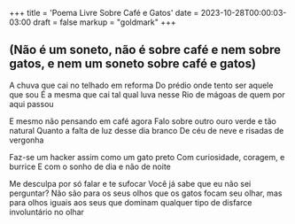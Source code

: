 +++
title = 'Poema Livre Sobre Café e Gatos'
date = 2023-10-28T00:00:03-03:00
draft = false
markup = "goldmark"
+++

## (Não é um soneto, não é sobre café e nem sobre gatos, e nem um soneto sobre café e gatos)

A chuva que cai no telhado em reforma
Do prédio onde tento ser aquele que sou
É a mesma que cai tal qual luva nesse
Rio de mágoas de quem por aqui passou

E mesmo não pensando em café agora
Falo sobre outro ouro verde e tão natural
Quanto a falta de luz desse dia branco
De céu de neve e risadas de vergonha

Faz-se um hacker assim como um gato preto
Com curiosidade, coragem, e burrice
E com o sonho de dia e não de noite

Me desculpa por só falar e te sufocar
Você já sabe que eu não sei perguntar?
Não são para os seus olhos que os gatos focam seu olhar, mas para olhos iguais aos seus que dominam qualquer tipo de disfarce involuntário no olhar
